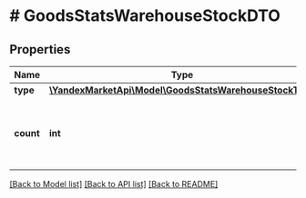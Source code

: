 # # GoodsStatsWarehouseStockDTO

## Properties

Name | Type | Description | Notes
------------ | ------------- | ------------- | -------------
**type** | [**\YandexMarketApi\Model\GoodsStatsWarehouseStockType**](GoodsStatsWarehouseStockType.md) |  | [optional]
**count** | **int** | Количество товара для указанного типа остатков на складе. | [optional]

[[Back to Model list]](../../README.md#models) [[Back to API list]](../../README.md#endpoints) [[Back to README]](../../README.md)
